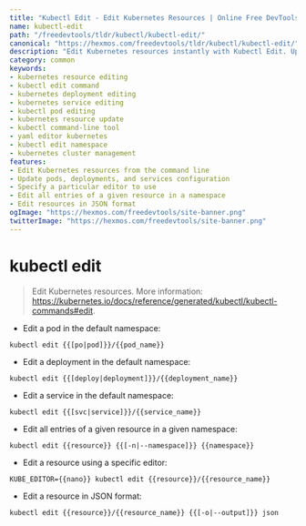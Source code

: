```yaml
---
title: "Kubectl Edit - Edit Kubernetes Resources | Online Free DevTools by Hexmos"
name: kubectl-edit
path: "/freedevtools/tldr/kubectl/kubectl-edit/"
canonical: "https://hexmos.com/freedevtools/tldr/kubectl/kubectl-edit/"
description: "Edit Kubernetes resources instantly with Kubectl Edit. Update pods, deployments, services, and more with this command-line tool. Free online tool, no registration required."
category: common
keywords:
- kubernetes resource editing
- kubectl edit command
- kubernetes deployment editing
- kubernetes service editing
- kubectl pod editing
- kubernetes resource update
- kubectl command-line tool
- yaml editor kubernetes
- kubectl edit namespace
- kubernetes cluster management
features:
- Edit Kubernetes resources from the command line
- Update pods, deployments, and services configuration
- Specify a particular editor to use
- Edit all entries of a given resource in a namespace
- Edit resources in JSON format
ogImage: "https://hexmos.com/freedevtools/site-banner.png"
twitterImage: "https://hexmos.com/freedevtools/site-banner.png"
---
```


# kubectl edit

> Edit Kubernetes resources.
> More information: <https://kubernetes.io/docs/reference/generated/kubectl/kubectl-commands#edit>.

- Edit a pod in the default namespace:

`kubectl edit {{[po|pod]}}/{{pod_name}}`

- Edit a deployment in the default namespace:

`kubectl edit {{[deploy|deployment]}}/{{deployment_name}}`

- Edit a service in the default namespace:

`kubectl edit {{[svc|service]}}/{{service_name}}`

- Edit all entries of a given resource in a given namespace:

`kubectl edit {{resource}} {{[-n|--namespace]}} {{namespace}}`

- Edit a resource using a specific editor:

`KUBE_EDITOR={{nano}} kubectl edit {{resource}}/{{resource_name}}`

- Edit a resource in JSON format:

`kubectl edit {{resource}}/{{resource_name}} {{[-o|--output]}} json`
